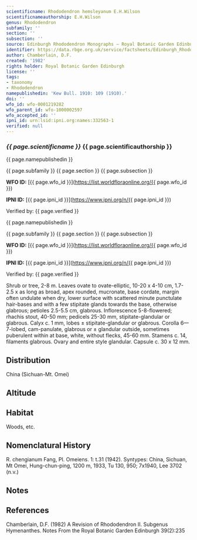 ```yaml
---
scientificname: Rhododendron hemsleyanum E.H.Wilson
scientificnameauthorship: E.H.Wilson
genus: Rhododendron
subfamily: ''
section: ''
subsection: ''
source: Edinburgh Rhododendron Monographs – Royal Botanic Garden Edinburgh
identifier: https://data.rbge.org.uk/service/factsheets/Edinburgh_Rhododendron_Monographs.xhtml
author: Chamberlain, D.F.
created: '1982'
rights holder: Royal Botanic Garden Edinburgh
license: ''
tags:
- taxonomy
- Rhododendron
namepublishedin: 'Kew Bull. 1910: 109 (1910).'
doi: ''
wfo_id: wfo-0001219282
wfo_parent_id: wfo-1000002597
wfo_accepted_id: ''
ipni_id: urn:lsid:ipni.org:names:332563-1
verified: null
---
```

### _{{ page.scientificname }}_ {{ page.scientificauthorship }}
 {{ page.namepublishedin }}

{{ page.subfamily }} {{ page.section }} {{ page.subsection }}

**WFO ID:** [{{ page.wfo_id }}](https://list.worldfloraonline.org/{{ page.wfo_id }})

**IPNI ID:** [{{ page.ipni_id }}](https://www.ipni.org/n/{{ page.ipni_id }})

Verified by: {{ page.verified }}

 {{ page.namepublishedin }}

{{ page.subfamily }} {{ page.section }} {{ page.subsection }}

**WFO ID:** [{{ page.wfo_id }}](https://list.worldfloraonline.org/{{ page.wfo_id }})

**IPNI ID:** [{{ page.ipni_id }}](https://www.ipni.org/n/{{ page.ipni_id }})

Verified by: {{ page.verified }}



Shrub or tree, 2-8 m. Leaves ovate to ovate-elliptic, 10-20 x 4-10 cm, 1.7-2.5 x as long as broad, apex rounded, mucronate, base cordate, margin often undulate when dry, lower surface with scattered minute punctulate hair-bases and with a few stipitate glands towards the base, otherwise glabrous; petioles 2.5-5.5 cm, glabrous. Inflorescence 5-8-flowered; rhachis stout, 40-50 mm; pedicels 25-30 mm, stipitate-glandular or glabrous. Calyx c. 1 mm, lobes ± stipitate-glandular or glabrous. Corolla 6—7-lobed, cam-panulate, glabrous or ± glandular outside, sometimes puberulent within at base, white, without flecks, 45-60 mm. Stamens c. 14, filaments glabrous. Ovary and entire style glandular. Capsule c. 30 x 12 mm.

## Distribution
China (Sichuan-Mt. Omei)

## Altitude


## Habitat
Woods, etc.

## Nomenclatural History
R. chengianum Fang, PI. Omeiens. 1: t.31 (1942). Syntypes: China, Sichuan, Mt Omei, Hung-chun-ping, 1200 m, 1933, Tu 130, 950; 7x1940, Lee 3702 (n.v.)
                       
## Notes


## References

Chamberlain, D.F. (1982) A Revision of Rhododendron II. Subgenus Hymenanthes. Notes From the Royal Botanic Garden Edinburgh 39(2):235
